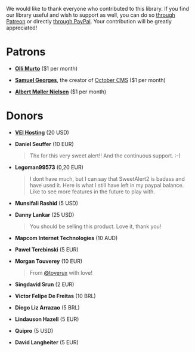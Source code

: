 We would like to thank everyone who contributed to this library. If you find our library useful and wish to support as well, you can do so [through Patreon](https://www.patreon.com/limonte) or directly [through PayPal](https://www.paypal.me/limonte/5eur). Your contribution will be greatly appreciated!


# Patrons

- **[Olli Murto](https://www.patreon.com/user/?u=9095640)** ($1 per month)

- **[Samuel Georges](https://www.patreon.com/daftspunk)**, the creator of [October CMS](https://github.com/octobercms/october) ($1 per month)

- **[Albert Møller Nielsen](https://www.patreon.com/user?u=4221410)** ($1 per month)


# Donors

- **[VEI Hosting](http://www.veihosting.com/)** (20 USD)

- **Daniel Seuffer** (10 EUR)

    > Thx for this very sweet alert!! And the continuous support. :-)

- **Legoman99573** (0,20 EUR)

    > I dont have much, but I can say that SweetAlert2 is badass and have used it. Here is what I still have left in my paypal balance. Like to see more features in the future to play with.

- **Munsifali Rashid** (5 USD)

- **Danny Lankar** (25 USD)

    > You should be selling this product. Love it, thank you!

- **Mapcom Internet Technologies** (10 AUD)

- **Pawel Terebinski** (5 EUR)

- **Morgan Touverey** (10 EUR)

    > From [@toverux](github.com/toverux) with love!

- **Singdavid Srun** (2 EUR)

- **Victor Felipe De Freitas** (10 BRL)

- **Diego Liz Arrazao** (5 BRL)

- **Lindauson Hazell** (5 EUR)

- **Quipro** (5 USD)

- **David Langheiter** (5 EUR)
